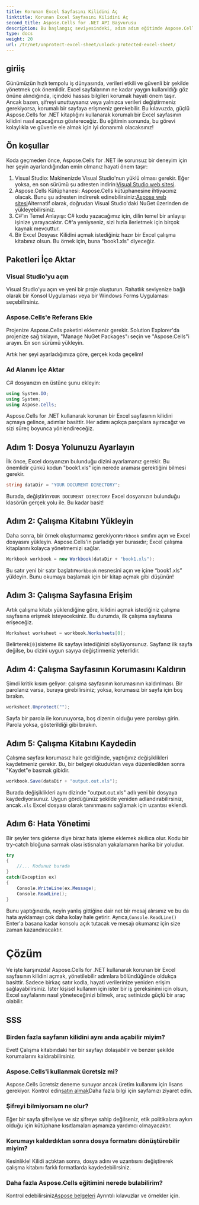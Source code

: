 ```yaml
---
title: Korunan Excel Sayfasını Kilidini Aç
linktitle: Korunan Excel Sayfasını Kilidini Aç
second_title: Aspose.Cells for .NET API Başvurusu
description: Bu başlangıç seviyesindeki, adım adım eğitimde Aspose.Cells for .NET kullanarak korumalı Excel sayfalarının kilidini nasıl açacağınızı öğrenin.
type: docs
weight: 20
url: /tr/net/unprotect-excel-sheet/unlock-protected-excel-sheet/
---
```

## giriiş

Günümüzün hızlı tempolu iş dünyasında, verileri etkili ve güvenli bir şekilde yönetmek çok önemlidir. Excel sayfalarının ne kadar yaygın kullanıldığı göz önüne alındığında, içindeki hassas bilgileri korumak hayati önem taşır. Ancak bazen, şifreyi unuttuysanız veya yalnızca verileri değiştirmeniz gerekiyorsa, korumalı bir sayfaya erişmeniz gerekebilir. Bu kılavuzda, güçlü Aspose.Cells for .NET kitaplığını kullanarak korumalı bir Excel sayfasının kilidini nasıl açacağınızı göstereceğiz. Bu eğitimin sonunda, bu görevi kolaylıkla ve güvenle ele almak için iyi donanımlı olacaksınız!

## Ön koşullar

Koda geçmeden önce, Aspose.Cells for .NET ile sorunsuz bir deneyim için her şeyin ayarlandığından emin olmanız hayati önem taşır:

1.  Visual Studio: Makinenizde Visual Studio'nun yüklü olması gerekir. Eğer yoksa, en son sürümü şu adresten indirin:[Visual Studio web sitesi](https://visualstudio.microsoft.com/downloads/).
2.  Aspose.Cells Kütüphanesi: Aspose.Cells kütüphanesine ihtiyacınız olacak. Bunu şu adresten indirerek edinebilirsiniz:[Aspose web sitesi](https://releases.aspose.com/cells/net/)Alternatif olarak, doğrudan Visual Studio'daki NuGet üzerinden de yükleyebilirsiniz.
3. C#'ın Temel Anlayışı: C# kodu yazacağımız için, dilin temel bir anlayışı işinize yarayacaktır. C#'a yeniyseniz, sizi hızla ilerletmek için birçok kaynak mevcuttur.
4. Bir Excel Dosyası: Kilidini açmak istediğiniz hazır bir Excel çalışma kitabınız olsun. Bu örnek için, buna "book1.xls" diyeceğiz.

## Paketleri İçe Aktar

### Visual Studio'yu açın

Visual Studio'yu açın ve yeni bir proje oluşturun. Rahatlık seviyenize bağlı olarak bir Konsol Uygulaması veya bir Windows Forms Uygulaması seçebilirsiniz.

### Aspose.Cells'e Referans Ekle

Projenize Aspose.Cells paketini eklemeniz gerekir. Solution Explorer'da projenize sağ tıklayın, "Manage NuGet Packages"ı seçin ve "Aspose.Cells"i arayın. En son sürümü yükleyin.

Artık her şeyi ayarladığımıza göre, gerçek koda geçelim!

### Ad Alanını İçe Aktar

C# dosyanızın en üstüne şunu ekleyin:

```csharp
using System.IO;
using System;
using Aspose.Cells;
```

Aspose.Cells for .NET kullanarak korunan bir Excel sayfasının kilidini açmaya gelince, adımlar basittir. Her adımı açıkça parçalara ayıracağız ve sizi süreç boyunca yönlendireceğiz.

## Adım 1: Dosya Yolunuzu Ayarlayın

İlk önce, Excel dosyanızın bulunduğu dizini ayarlamanız gerekir. Bu önemlidir çünkü kodun "book1.xls" için nerede araması gerektiğini bilmesi gerekir.

```csharp
string dataDir = "YOUR DOCUMENT DIRECTORY";
```
 Burada, değiştirin`YOUR DOCUMENT DIRECTORY` Excel dosyanızın bulunduğu klasörün gerçek yolu ile. Bu kadar basit!

## Adım 2: Çalışma Kitabını Yükleyin

 Daha sonra, bir örnek oluşturmamız gerekiyor`Workbook` sınıfını açın ve Excel dosyasını yükleyin. Aspose.Cells'in parladığı yer burasıdır; Excel çalışma kitaplarını kolayca yönetmemizi sağlar.

```csharp
Workbook workbook = new Workbook(dataDir + "book1.xls");
```
 Bu satır yeni bir satır başlatır`Workbook` nesnesini açın ve içine “book1.xls” yükleyin. Bunu okumaya başlamak için bir kitap açmak gibi düşünün!

## Adım 3: Çalışma Sayfasına Erişim

Artık çalışma kitabı yüklendiğine göre, kilidini açmak istediğiniz çalışma sayfasına erişmek isteyeceksiniz. Bu durumda, ilk çalışma sayfasına erişeceğiz.

```csharp
Worksheet worksheet = workbook.Worksheets[0];
```
 Belirterek`[0]`sisteme ilk sayfayı istediğinizi söylüyorsunuz. Sayfanız ilk sayfa değilse, bu dizini uygun sayıya değiştirmeniz yeterlidir.

## Adım 4: Çalışma Sayfasının Korumasını Kaldırın

Şimdi kritik kısım geliyor: çalışma sayfasının korumasının kaldırılması. Bir parolanız varsa, buraya girebilirsiniz; yoksa, korumasız bir sayfa için boş bırakın.

```csharp
worksheet.Unprotect("");
```
Sayfa bir parola ile korunuyorsa, boş dizenin olduğu yere parolayı girin. Parola yoksa, gösterildiği gibi bırakın.

## Adım 5: Çalışma Kitabını Kaydedin

Çalışma sayfası korumasız hale geldiğinde, yaptığınız değişiklikleri kaydetmeniz gerekir. Bu, bir belgeyi okuduktan veya düzenledikten sonra "Kaydet"e basmak gibidir.

```csharp
workbook.Save(dataDir + "output.out.xls");
```
 Burada değişiklikleri aynı dizinde "output.out.xls" adlı yeni bir dosyaya kaydediyorsunuz. Uygun gördüğünüz şekilde yeniden adlandırabilirsiniz, ancak`.xls` Excel dosyası olarak tanınmasını sağlamak için uzantısı eklendi.

## Adım 6: Hata Yönetimi

Bir şeyler ters giderse diye biraz hata işleme eklemek akıllıca olur. Kodu bir try-catch bloğuna sarmak olası istisnaları yakalamanın harika bir yoludur.

```csharp
try
{
    //... Kodunuz burada
}
catch(Exception ex)
{
    Console.WriteLine(ex.Message);
    Console.ReadLine();
}
```
 Bunu yaptığınızda, neyin yanlış gittiğine dair net bir mesaj alırsınız ve bu da hata ayıklamayı çok daha kolay hale getirir. Ayrıca,`Console.ReadLine()` Enter'a basana kadar konsolu açık tutacak ve mesajı okumanız için size zaman kazandıracaktır.

# Çözüm

Ve işte karşınızda! Aspose.Cells for .NET kullanarak korunan bir Excel sayfasının kilidini açmak, yönetilebilir adımlara bölündüğünde oldukça basittir. Sadece birkaç satır kodla, hayati verilerinize yeniden erişim sağlayabilirsiniz. İster kişisel kullanım için ister bir iş gereksinimi için olsun, Excel sayfalarını nasıl yöneteceğinizi bilmek, araç setinizde güçlü bir araç olabilir. 

## SSS

### Birden fazla sayfanın kilidini aynı anda açabilir miyim?
Evet! Çalışma kitabındaki her bir sayfayı dolaşabilir ve benzer şekilde korumalarını kaldırabilirsiniz.

### Aspose.Cells'i kullanmak ücretsiz mi?
 Aspose.Cells ücretsiz deneme sunuyor ancak üretim kullanımı için lisans gerekiyor. Kontrol edin[satın almak](https://purchase.aspose.com/buy)Daha fazla bilgi için sayfamızı ziyaret edin.

### Şifreyi bilmiyorsam ne olur?
Eğer bir sayfa şifreliyse ve siz şifreye sahip değilseniz, etik politikalara aykırı olduğu için kütüphane kısıtlamaları aşmanıza yardımcı olmayacaktır.

### Korumayı kaldırdıktan sonra dosya formatını dönüştürebilir miyim?
Kesinlikle! Kilidi açtıktan sonra, dosya adını ve uzantısını değiştirerek çalışma kitabını farklı formatlarda kaydedebilirsiniz.

### Daha fazla Aspose.Cells eğitimini nerede bulabilirim?
 Kontrol edebilirsiniz[Aspose belgeleri](https://reference.aspose.com/cells/net/) Ayrıntılı kılavuzlar ve örnekler için.